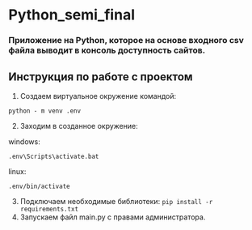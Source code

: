# Python_semi_final
### Приложение на Python, которое на основе входного csv файла выводит в консоль доступность сайтов.
## Инструкция по работе с проектом
1. Создаем виртуальное окружение командой:
```
python - m venv .env
```
2. Заходим в созданное окружение:

windows: 
```
.env\Scripts\activate.bat
```
linux: 
```
.env/bin/activate
```

3. Подключаем необходимые библиотеки:
```pip install -r requirements.txt```
4. Запускаем файл main.py с правами администратора.
